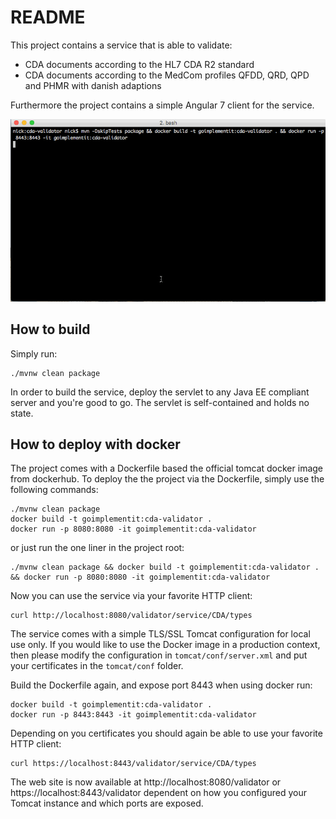 # README
This project contains a service that is able to validate:

 * CDA documents according to the HL7 CDA R2 standard
 * CDA documents according to the MedCom profiles QFDD, QRD, QPD and PHMR with danish adaptions

Furthermore the project contains a simple Angular 7 client for the service.

![Scheme](images/cda-validator.gif)

## How to build

Simply run:

~~~
./mvnw clean package
~~~

In order to build the service, deploy the servlet to any Java EE compliant server and you're good to go. The servlet is self-contained and holds no state.

## How to deploy with docker

The project comes with a Dockerfile based the official tomcat docker image from dockerhub.
To deploy the the project via the Dockerfile, simply use the following commands:

~~~
./mvnw clean package
docker build -t goimplementit:cda-validator .
docker run -p 8080:8080 -it goimplementit:cda-validator
~~~

or just run the one liner in the project root:

~~~
./mvnw clean package && docker build -t goimplementit:cda-validator . && docker run -p 8080:8080 -it goimplementit:cda-validator
~~~

Now you can use the service via your favorite HTTP client:

~~~
curl http://localhost:8080/validator/service/CDA/types
~~~

The service comes with a simple TLS/SSL Tomcat configuration for local use only. If you would like to use the Docker image in a production context, then please modify the configuration in `tomcat/conf/server.xml` and put your certificates in the `tomcat/conf` folder.

Build the Dockerfile again, and expose port 8443 when using docker run:

~~~
docker build -t goimplementit:cda-validator .
docker run -p 8443:8443 -it goimplementit:cda-validator
~~~

Depending on you certificates you should again be able to use your favorite HTTP client:

~~~
curl https://localhost:8443/validator/service/CDA/types
~~~

The web site is now available at http://localhost:8080/validator or https://localhost:8443/validator dependent on how you configured your Tomcat instance and which ports are exposed.
